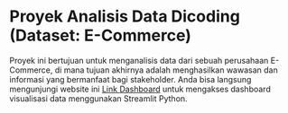 # Proyek Analisis Data Dicoding (Dataset: E-Commerce)

Proyek ini bertujuan untuk menganalisis data dari sebuah perusahaan E-Commerce, di mana tujuan akhirnya adalah menghasilkan wawasan dan informasi yang bermanfaat bagi stakeholder. Anda bisa langsung mengunjungi website ini [Link Dashboard](https://brazilian-ecommerce-subkhan.streamlit.app/) untuk mengakses dashboard visualisasi data menggunakan Streamlit Python.
